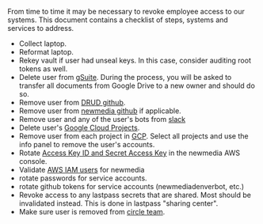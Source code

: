 From time to time it may be necessary to revoke employee access to our systems.  This document contains a checklist of steps, systems and services to address.

* Collect laptop.
* Reformat laptop.
* Rekey vault if user had unseal keys. In this case, consider auditing root tokens as well.
* Delete user from [gSuite](https://admin.google.com/drud.com/AdminHome?hl=en&pli=1&fral=1#UserList:org=3v377ch2rm5fsp). During the process, you will be asked to transfer all documents from Google Drive to a new owner and should do so.
* Remove user from [DRUD github](https://github.com/orgs/drud/people).
* Remove user from [newmedia github](https://github.com/orgs/newmedia/people) if applicable.
* Remove user and any of the user's bots from [slack](https://drud.slack.com/admin)
* Delete user's [Google Cloud Projects](https://console.cloud.google.com/iam-admin/projects?organizationId=722910822582).
* Remove user from each project in [GCP](https://console.cloud.google.com/iam-admin/projects?organizationId=722910822582).  Select all projects and use the info panel to remove the user's accounts.
* Rotate [Access Key ID and Secret Access Key](https://console.aws.amazon.com/iam/home#/security_credential) in the newmedia AWS console.
* Validate [AWS IAM users](https://console.aws.amazon.com/iam/home?#/users) for newmedia
* rotate passwords for service accounts.
* rotate github tokens for service accounts (newmediadenverbot, etc.)
* Revoke access to any lastpass secrets that are shared. Most should be invalidated instead. This is done in lastpass "sharing center".
* Make sure user is removed from [circle team](https://circleci.com/team). 

